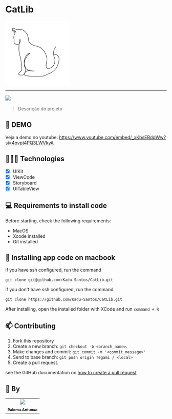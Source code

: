 # CatLib

<img width="200" src="https://github.com/Kadu-Santos/CatLib/blob/main/CatLib/Assets.xcassets/GatoDia.imageset/GatoDia%201.png">

<hr>

<img src="https://img.shields.io/badge/Swift-FA7343?style=for-the-badge&logo=swift&logoColor=white">

> Descrição do projeto

## 🎥 DEMO
Veja a demo no youtube: https://www.youtube.com/embed/_xKbsEBddWw?si=4ovpt4PQ3LWVkyA

## 👩🏾‍💻 Technologies
- [x] UIKit
- [x] ViewCode
- [x] Storyboard
- [x] UITableView

## 💻 Requirements to install code

Before starting, check the following requirements:
* MacOS
* Xcode installed
* Git installed

## 🚀 Installing app code on macbook

if you have ssh configured, run the command
```
git clone git@github.com:Kadu-Santos/CatLib.git
```
if you don't have ssh configured, run the command
```
git clone https://github.com/Kadu-Santos/CatLib.git
```

After installing, open the installed folder with XCode and run `command + R`

## 📫 Contributing
1. Fork this repository
2. Create a new branch: `git checkout -b <branch_name>`.
3. Make changes and commit: `git commit -m '<commit_message>'`
4. Send to base branch: `git push origin Tegami / <local>`
5. Create a pull request.

see the GitHub documentation on [how to create a pull request](https://help.github.com/en/github/collaborating-with-issues-and-pull-requests/creating-a-pull-request)

## 🤝 By

<table>
  <tr>
    <td align="center">
      <a href="https://github.com/Paloma-antuness">
        <img src="https://avatars.githubusercontent.com/u/58533988?v=4" width="100px;"/><br>
        <sub>
          <b>Paloma Antunes</b>
        </sub>
      </a>
    </td>
  </tr>
</table>
